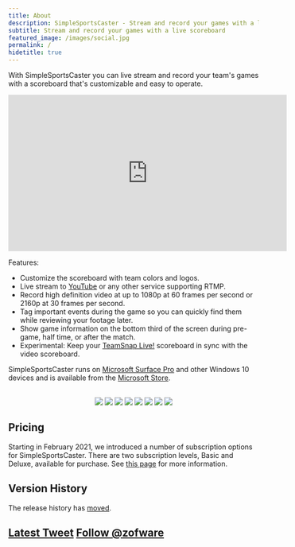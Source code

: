 ```yaml
---
title: About
description: SimpleSportsCaster - Stream and record your games with a live scoreboard.
subtitle: Stream and record your games with a live scoreboard
featured_image: /images/social.jpg
permalink: /
hidetitle: true
---
```


With SimpleSportsCaster you can live stream and record your team's games with a scoreboard that's customizable and easy to operate.

<!-- looping autoplay -->
<!-- 
<iframe width="560" height="315" src="https://www.youtube.com/embed/videoseries?list=PLCfT_1S-jgSR6ALd3sFmMrlx-CXDJ7yWR&loop=1&autoplay=1&mute=1" frameborder="0" allow="accelerometer; autoplay; clipboard-write; encrypted-media; gyroscope; picture-in-picture" allowfullscreen></iframe>
-->

<!-- non-looping, non-autoplay -->
<iframe width="560" height="315" src="https://www.youtube.com/embed/hQVCQU7D-KM?rel=0&controls=0&showinfo=0" frameborder="0" allow="accelerometer; autoplay; clipboard-write; encrypted-media; gyroscope; picture-in-picture" allowfullscreen></iframe>

Features:
* Customize the scoreboard with team colors and logos.
* Live stream to [YouTube](https://youtube.com) or any other service supporting RTMP.
* Record high definition video at up to 1080p at 60 frames per second or 2160p at 30 frames per second.
* Tag important events during the game so you can quickly find them while reviewing your footage later.
* Show game information on the bottom third of the screen during pre-game, half time, or after the match.
* Experimental: Keep your [TeamSnap Live!](https://www.teamsnap.com/teams/features/teamsnap-live) scoreboard in sync with the video scoreboard.

SimpleSportsCaster runs on [Microsoft Surface Pro](https://www.microsoft.com/en-us/surface) and other Windows 10 devices and is available from the [Microsoft Store](https://www.microsoft.com/store/apps/9NRQMTPGS298?cid=sscdotcom).  

<br/>

<!-- Large badge -->
<!--
<a href='https://www.microsoft.com/store/apps/9NRQMTPGS298?cid=storebadge&ocid=badge'><img src='https://developer.microsoft.com/en-us/store/badges/images/English_get-it-from-MS.png' alt='Get it from Microsoft' style='width: 284px; height: 104px;'/></a>
-->

<!-- Small badge -->
<!--
<a href='https://www.microsoft.com/store/apps/9NRQMTPGS298?cid=storebadge&ocid=badge'><img src='https://developer.microsoft.com/en-us/store/badges/images/English_get_L.png' alt='Get' style='width: 127px; height: 52px;'/></a>
-->

<!-- normal banner -->
<div align="center" id="mspb-13l7a8y9mrnt" class="9NRQMTPGS298"></div>
<script src="https://storebadge.azureedge.net/src/badge-1.8.4.js"></script>
<script>
  mspb('9NRQMTPGS298', function(badge) {
    document.getElementById('mspb-13l7a8y9mrnt').innerHTML = badge;
  });
</script>
<!-- large banner -->
<!--
<div align="center" id="mspb-fiesvxg2x8f3" class="9NRQMTPGS298"></div>
<script src="https://storebadge.azureedge.net/src/badge-1.8.4.js"></script>
<script>
  mspb({ productId: '9NRQMTPGS298', badgeType: 'large' }, function(badge) {
    document.getElementById('mspb-fiesvxg2x8f3').innerHTML = badge;
  });
</script>
-->

<div align="center" class="gallery" data-columns="3">
    <img src="{{site.url}}/assets/screens/InGame1.png">
    <img src="{{site.url}}/assets/screens/InGame2.png">
    <img src="{{site.url}}/assets/screens/InGame3.png">
    <img src="{{site.url}}/assets/screens/InGame4.png">
    <img src="{{site.url}}/assets/screens/Pregame1.png">
    <img src="{{site.url}}/assets/screens/InGame5.png">
    <img src="{{site.url}}/assets/screens/Halftime1.png">
    <img src="{{site.url}}/assets/screens/Final1.png">
</div>

## Pricing

Starting in February 2021, we introduced a number of subscription options for SimpleSportsCaster. There are two subscription levels, Basic and Deluxe, available for purchase. See [this page](/help/pricing) for more information.

## Version History

The release history has [moved](/releases).

## [Latest Tweet](https://twitter.com/zofware?ref_src=twsrc%5Etfw) <a href="https://twitter.com/zofware?ref_src=twsrc%5Etfw" class="twitter-follow-button" data-show-count="false" data-size="small">Follow @zofware</a><script async src="https://platform.twitter.com/widgets.js" charset="utf-8"></script>
<!--<a class="twitter-timeline" data-height="640" data-theme="light" href="https://twitter.com/zofware?ref_src=twsrc%5Etfw">Tweets by zofware</a>-->
<a class="twitter-timeline" href="https://twitter.com/zofware?ref_src=twsrc%5Etfw" data-tweet-limit="1" data-chrome="noheader nofooter noborders"> </a><script async src="https://platform.twitter.com/widgets.js" charset="utf-8"></script>
